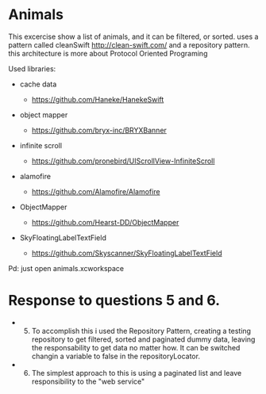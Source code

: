# Animals
 
This excercise show a list of animals, and it can be filtered, or sorted. uses a pattern called cleanSwift http://clean-swift.com/ and a repository pattern.
this architecture is more about Protocol Oriented Programing 

Used libraries:
* cache data
    *  https://github.com/Haneke/HanekeSwift

* object mapper
    * https://github.com/bryx-inc/BRYXBanner

* infinite scroll
    * https://github.com/pronebird/UIScrollView-InfiniteScroll

* alamofire
    * https://github.com/Alamofire/Alamofire

* ObjectMapper
    * https://github.com/Hearst-DD/ObjectMapper

* SkyFloatingLabelTextField
    * https://github.com/Skyscanner/SkyFloatingLabelTextField

Pd: just open animals.xcworkspace

# Response to questions 5 and 6.

* 5. To accomplish this i used the Repository Pattern, creating a testing repository to get filtered, sorted and paginated dummy data, leaving the responsability to get data no matter how. It can be switched changin a variable to false in the repositoryLocator.
* 6. The simplest approach to this is using a paginated list and leave responsibility to the "web service"
